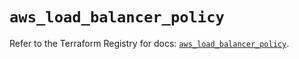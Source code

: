 # `aws_load_balancer_policy`

Refer to the Terraform Registry for docs: [`aws_load_balancer_policy`](https://registry.terraform.io/providers/hashicorp/aws/3.76.1/docs/resources/load_balancer_policy).
